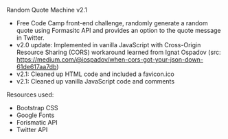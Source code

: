 Random Quote Machine v2.1
- Free Code Camp front-end challenge, randomly generate a random quote using Formasitc API and provides an option to the quote message in Twitter.
- v2.0 update: Implemented in vanilla JavaScript with Cross-Origin Resource Sharing (CORS) workaround learned from Ignat Ospadov (src: https://medium.com/@iospadov/when-cors-got-your-json-down-61de617aa7db)
- v2.1: Cleaned up HTML code and included a favicon.ico
- v2.1: Cleaned up vanilla JavaScript code and comments

Resources used:
- Bootstrap CSS
- Google Fonts
- Forismatic API
- Twitter API
